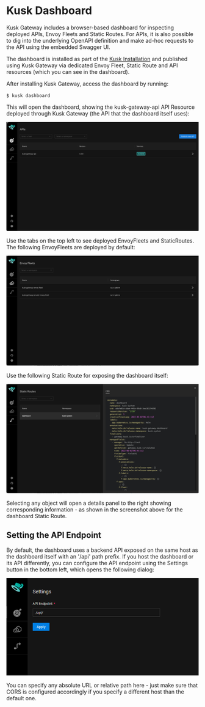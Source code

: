 # Kusk Dashboard

Kusk Gateway includes a browser-based dashboard for inspecting deployed APIs, Envoy Fleets and Static Routes. For APIs,
it is also possible to dig into the underlying OpenAPI definition and make ad-hoc requests to the API using the 
embedded Swagger UI. 

The dashboard is installed as part of the [Kusk Installation](../cli/install-cmd.md) and published using Kusk Gateway
via dedicated Envoy Fleet, Static Route and API resources (which you can see in the dashboard). 

After installing Kusk Gateway, access the dashboard by running:

```shell
$ kusk dashboard
```

This will open the dashboard, showing the kusk-gateway-api API Resource deployed through Kusk Gateway (the API that the dashboard itself uses):

![Kusk Dashboard APIs](images/dashboard-apis.png)

Use the tabs on the top left to see deployed EnvoyFleets and StaticRoutes. The following EnvoyFleets are deployed by 
default:

![Kusk Dashboard Fleets](images/dashboard-fleets.png)

Use the following Static Route for exposing the dashboard itself:

![Kusk Dashboard StaticRoutes](images/dashboard-staticroutes.png)

Selecting any object will open a details panel to the right showing corresponding information - as shown in the screenshot 
above for the dashboard Static Route.

## **Setting the API Endpoint**

By default, the dashboard uses a backend API exposed on the same host as the dashboard itself with an '/api' path prefix.
If you host the dashboard or its API differently, you can configure the API endpoint using the Settings button in the 
bottom left, which opens the following dialog:

![Kusk Dashboard Settings](images/settings.png)

You can specify any absolute URL or relative path here - just make sure that CORS is configured accordingly if you specify
a different host than the default one.


